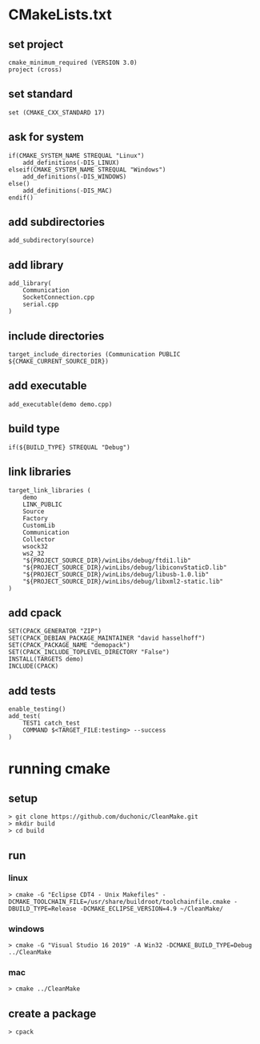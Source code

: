 # CMakeLists.txt

## set project
```
cmake_minimum_required (VERSION 3.0)
project (cross)
```

## set standard
```
set (CMAKE_CXX_STANDARD 17)
```
## ask for system
```
if(CMAKE_SYSTEM_NAME STREQUAL "Linux")
	add_definitions(-DIS_LINUX)
elseif(CMAKE_SYSTEM_NAME STREQUAL "Windows")
	add_definitions(-DIS_WINDOWS)
else()
	add_definitions(-DIS_MAC)
endif()
```
## add subdirectories
```
add_subdirectory(source)
```
## add library
```
add_library(
	Communication
	SocketConnection.cpp
	serial.cpp
)
```
## include directories
```
target_include_directories (Communication PUBLIC ${CMAKE_CURRENT_SOURCE_DIR})
```
## add executable
```
add_executable(demo demo.cpp)
```
## build type
```
if(${BUILD_TYPE} STREQUAL "Debug")
```
## link libraries
```
target_link_libraries (
    demo
    LINK_PUBLIC
    Source
    Factory
    CustomLib
    Communication
    Collector
    wsock32
    ws2_32
    "${PROJECT_SOURCE_DIR}/winLibs/debug/ftdi1.lib"
    "${PROJECT_SOURCE_DIR}/winLibs/debug/libiconvStaticD.lib"
    "${PROJECT_SOURCE_DIR}/winLibs/debug/libusb-1.0.lib"
    "${PROJECT_SOURCE_DIR}/winLibs/debug/libxml2-static.lib"
)
```
## add cpack
```
SET(CPACK_GENERATOR "ZIP")
SET(CPACK_DEBIAN_PACKAGE_MAINTAINER "david hasselhoff")
SET(CPACK_PACKAGE_NAME "demopack")
SET(CPACK_INCLUDE_TOPLEVEL_DIRECTORY "False")
INSTALL(TARGETS demo)
INCLUDE(CPACK)
```
## add tests
```
enable_testing()
add_test(
	TEST1 catch_test
	COMMAND $<TARGET_FILE:testing> --success
)
```

# running cmake
## setup
```
> git clone https://github.com/duchonic/CleanMake.git
> mkdir build
> cd build
```
## run

### linux
```
> cmake -G "Eclipse CDT4 - Unix Makefiles" -DCMAKE_TOOLCHAIN_FILE=/usr/share/buildroot/toolchainfile.cmake -DBUILD_TYPE=Release -DCMAKE_ECLIPSE_VERSION=4.9 ~/CleanMake/
```
### windows
```
> cmake -G "Visual Studio 16 2019" -A Win32 -DCMAKE_BUILD_TYPE=Debug ../CleanMake
```
### mac
```
> cmake ../CleanMake
```
## create a package
```
> cpack
```